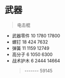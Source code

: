 # 武器

> 电击棍

- 武器零件 10 1780 17800
- 螺钉 18 424 7632
- 弹簧 11 1159 12749
- 高分子 6 1050 6300
- 战术护木 6 2444 14664
  > ------- 59145
